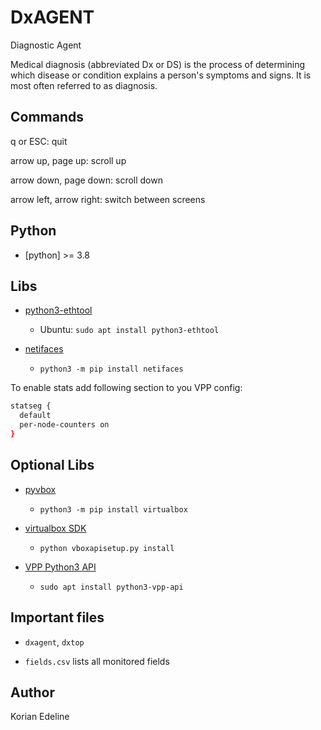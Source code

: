 # DxAGENT

Diagnostic Agent

Medical diagnosis (abbreviated Dx or DS) is the process of determining which disease
or condition explains a person's symptoms and signs. It is most often referred to as diagnosis.

## Commands

q or ESC: quit

arrow up, page up: scroll up

arrow down, page down: scroll down

arrow left, arrow right: switch between screens

## Python

- [python] >= 3.8

## Libs

- [python3-ethtool](https://pypi.org/project/ethtool/)
   - Ubuntu: `sudo apt install python3-ethtool`

- [netifaces](https://pypi.org/project/netifaces/)
   - `python3 -m pip install netifaces`

To enable stats add following section to you VPP config:

  ```sh
  statseg {
  	default
  	per-node-counters on
  }
  ```
## Optional Libs

- [pyvbox](https://pypi.org/project/pyvbox/)
   - `python3 -m pip install virtualbox`

- [virtualbox SDK](https://www.virtualbox.org/wiki/Downloads)
   - `python vboxapisetup.py install`

- [VPP Python3 API](https://wiki.fd.io/view/VPP/Python_API)
   - `sudo apt install python3-vpp-api`

## Important files

- `dxagent`, `dxtop`

- `fields.csv` lists all monitored fields

## Author

Korian Edeline

